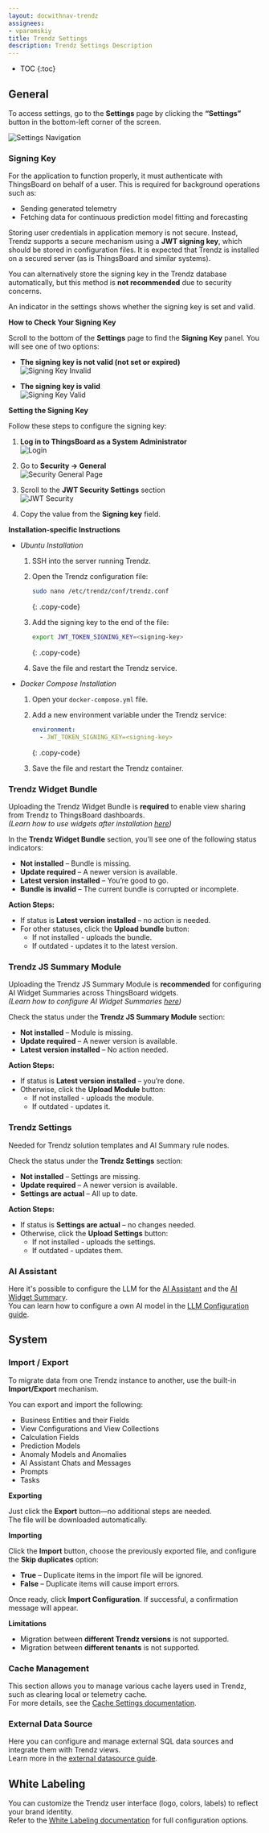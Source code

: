 ```yaml
---
layout: docwithnav-trendz
assignees:
- vparomskiy
title: Trendz Settings
description: Trendz Settings Description
---
```


* TOC
{:toc}

## General

To access settings, go to the **Settings** page by clicking the **“Settings”** button in the bottom-left corner of the screen.

![Settings Navigation](/images/trendz/signing-key-1.png)

### Signing Key

For the application to function properly, it must authenticate with ThingsBoard on behalf of a user. This is required 
for background operations such as:

- Sending generated telemetry
- Fetching data for continuous prediction model fitting and forecasting

Storing user credentials in application memory is not secure. Instead, Trendz supports a secure mechanism using a 
**JWT signing key**, which should be stored in configuration files. It is expected that Trendz is installed on a 
secured server (as is ThingsBoard and similar systems).

You can alternatively store the signing key in the Trendz database automatically, but this method is **not recommended** due to security concerns.

An indicator in the settings shows whether the signing key is set and valid.

**How to Check Your Signing Key**

Scroll to the bottom of the **Settings** page to find the **Signing Key** panel. You will see one of two options:

- **The signing key is not valid (not set or expired)**  
  ![Signing Key Invalid](/images/trendz/signing-key-2.png)

- **The signing key is valid**  
  ![Signing Key Valid](/images/trendz/signing-key-3.png)

**Setting the Signing Key**

Follow these steps to configure the signing key:

1. **Log in to ThingsBoard as a System Administrator**  
   ![Login](/images/trendz/signing-key-4.png)

2. Go to **Security → General**  
   ![Security General Page](/images/trendz/signing-key-5.png)

3. Scroll to the **JWT Security Settings** section  
   ![JWT Security](/images/trendz/signing-key-6.png)

4. Copy the value from the **Signing key** field.

**Installation-specific Instructions**
- *Ubuntu Installation*

  1. SSH into the server running Trendz.

  2. Open the Trendz configuration file:

     ```bash
     sudo nano /etc/trendz/conf/trendz.conf
     ```
     {: .copy-code}

  3. Add the signing key to the end of the file:

     ```bash
     export JWT_TOKEN_SIGNING_KEY=<signing-key>
     ```
     {: .copy-code}

  4. Save the file and restart the Trendz service.


- *Docker Compose Installation*
  1. Open your `docker-compose.yml` file.

  2. Add a new environment variable under the Trendz service:

     ```yaml
     environment:
       - JWT_TOKEN_SIGNING_KEY=<signing-key>
     ```
     {: .copy-code}

  3. Save the file and restart the Trendz container.


### Trendz Widget Bundle

Uploading the Trendz Widget Bundle is **required** to enable view sharing from Trendz to ThingsBoard dashboards.  
*(Learn how to use widgets after installation [here](/docs/trendz/embed-visuals))*

In the **Trendz Widget Bundle** section, you’ll see one of the following status indicators:

- **Not installed** – Bundle is missing.
- **Update required** – A newer version is available.
- **Latest version installed** – You’re good to go.
- **Bundle is invalid** – The current bundle is corrupted or incomplete.

**Action Steps:**

- If status is **Latest version installed** – no action is needed.
- For other statuses, click the **Upload bundle** button:
    - If not installed - uploads the bundle.
    - If outdated - updates it to the latest version.

### Trendz JS Summary Module

Uploading the Trendz JS Summary Module is **recommended** for configuring AI Widget Summaries across ThingsBoard widgets.  
*(Learn how to configure AI Widget Summaries [here](/docs/trendz/ai-widget-summary))*

Check the status under the **Trendz JS Summary Module** section:

- **Not installed** – Module is missing.
- **Update required** – A newer version is available.
- **Latest version installed** – No action needed.

**Action Steps:**

- If status is **Latest version installed** – you’re done.
- Otherwise, click the **Upload Module** button:
    - If not installed - uploads the module.
    - If outdated - updates it.

### Trendz Settings

Needed for Trendz solution templates and AI Summary rule nodes.

Check the status under the **Trendz Settings** section:

- **Not installed** – Settings are missing.
- **Update required** – A newer version is available.
- **Settings are actual** – All up to date.

**Action Steps:**

- If status is **Settings are actual** – no changes needed.
- Otherwise, click the **Upload Settings** button:
    - If not installed - uploads the settings.
    - If outdated - updates them.

### AI Assistant

Here it's possible to configure the LLM for the [AI Assistant](/docs/trendz/ai-assistance-overview) and the [AI Widget Summary](/docs/trendz/ai-widget-summary).  
You can learn how to configure a own AI model in the [LLM Configuration guide](/docs/trendz/custom-ai-model-configuration/).

## System
### Import / Export

To migrate data from one Trendz instance to another, use the built-in **Import/Export** mechanism.

You can export and import the following:

- Business Entities and their Fields
- View Configurations and View Collections
- Calculation Fields
- Prediction Models
- Anomaly Models and Anomalies
- AI Assistant Chats and Messages
- Prompts
- Tasks
 
**Exporting**

Just click the **Export** button—no additional steps are needed.  
The file will be downloaded automatically.

**Importing**

Click the **Import** button, choose the previously exported file, and configure the **Skip duplicates** option:
- **True** – Duplicate items in the import file will be ignored.
- **False** – Duplicate items will cause import errors.

Once ready, click **Import Configuration**. If successful, a confirmation message will appear.

**Limitations**
- Migration between **different Trendz versions** is not supported.
- Migration between **different tenants** is not supported.

### Cache Management

This section allows you to manage various cache layers used in Trendz, such as clearing local or telemetry cache.  
For more details, see the [Cache Settings documentation](/docs/trendz/cache-settings).

### External Data Source

Here you can configure and manage external SQL data sources and integrate them with Trendz views.  
Learn more in the [external datasource guide](/docs/trendz/mix-sql-datasource).

## White Labeling

You can customize the Trendz user interface (logo, colors, labels) to reflect your brand identity.  
Refer to the [White Labeling documentation](/docs/trendz/white-labeling) for full configuration options.
